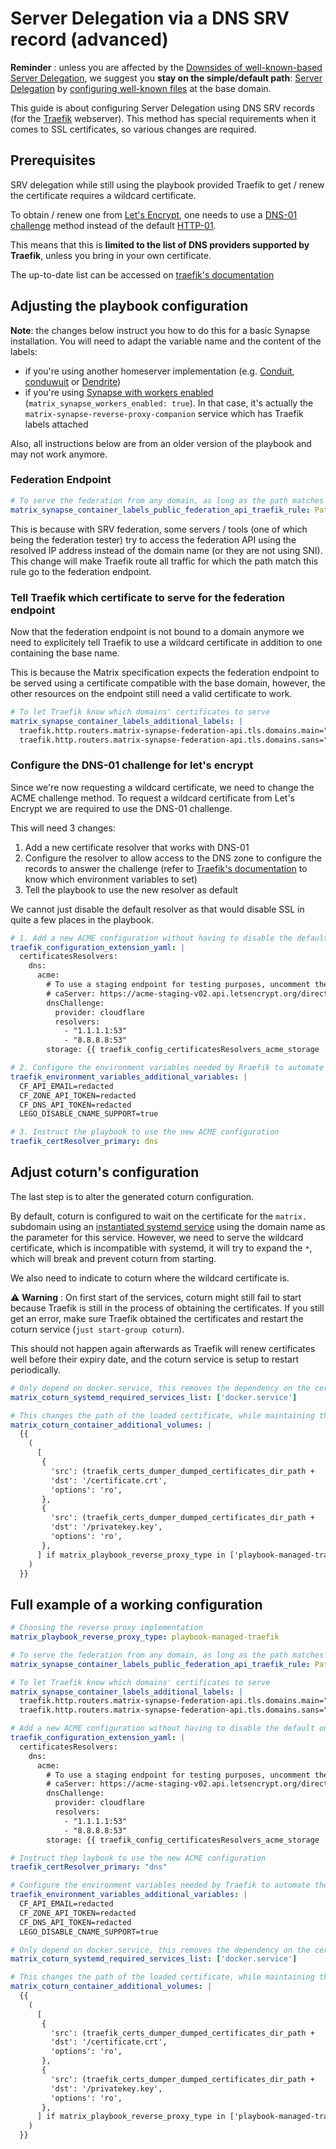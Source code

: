 <!--
SPDX-FileCopyrightText: 2023 - 2024 Antoine-Ali Zarrouk
SPDX-FileCopyrightText: 2023 - 2025 Slavi Pantaleev
SPDX-FileCopyrightText: 2024 - 2025 Suguru Hirahara

SPDX-License-Identifier: AGPL-3.0-or-later
-->

# Server Delegation via a DNS SRV record (advanced)

**Reminder** : unless you are affected by the [Downsides of well-known-based Server Delegation](howto-server-delegation.md#downsides-of-well-known-based-server-delegation), we suggest you **stay on the simple/default path**: [Server Delegation](howto-server-delegation.md) by [configuring well-known files](configuring-well-known.md) at the base domain.

This guide is about configuring Server Delegation using DNS SRV records (for the [Traefik](https://doc.traefik.io/traefik/) webserver). This method has special requirements when it comes to SSL certificates, so various changes are required.

## Prerequisites

SRV delegation while still using the playbook provided Traefik to get / renew the certificate requires a wildcard certificate.

To obtain / renew one from [Let's Encrypt](https://letsencrypt.org/), one needs to use a [DNS-01 challenge](https://letsencrypt.org/docs/challenge-types/#dns-01-challenge) method instead of the default [HTTP-01](https://letsencrypt.org/docs/challenge-types/#http-01-challenge).

This means that this is **limited to the list of DNS providers supported by Traefik**, unless you bring in your own certificate.

The up-to-date list can be accessed on [traefik's documentation](https://doc.traefik.io/traefik/https/acme/#providers)

## Adjusting the playbook configuration

**Note**: the changes below instruct you how to do this for a basic Synapse installation. You will need to adapt the variable name and the content of the labels:

- if you're using another homeserver implementation (e.g. [Conduit](./configuring-playbook-conduit.md), [conduwuit](./configuring-playbook-conduwuit.md) or [Dendrite](./configuring-playbook-dendrite.md))
- if you're using [Synapse with workers enabled](./configuring-playbook-synapse.md#load-balancing-with-workers) (`matrix_synapse_workers_enabled: true`). In that case, it's actually the `matrix-synapse-reverse-proxy-companion` service which has Traefik labels attached

Also, all instructions below are from an older version of the playbook and may not work anymore.

### Federation Endpoint

```yaml
# To serve the federation from any domain, as long as the path matches
matrix_synapse_container_labels_public_federation_api_traefik_rule: PathPrefix(`/_matrix/`)
```

This is because with SRV federation, some servers / tools (one of which being the federation tester) try to access the federation API using the resolved IP address instead of the domain name (or they are not using SNI). This change will make Traefik route all traffic for which the path match this rule go to the federation endpoint.

### Tell Traefik which certificate to serve for the federation endpoint

Now that the federation endpoint is not bound to a domain anymore we need to explicitely tell Traefik to use a wildcard certificate in addition to one containing the base name.

This is because the Matrix specification expects the federation endpoint to be served using a certificate compatible with the base domain, however, the other resources on the endpoint still need a valid certificate to work.

```yaml
# To let Traefik know which domains' certificates to serve
matrix_synapse_container_labels_additional_labels: |
  traefik.http.routers.matrix-synapse-federation-api.tls.domains.main="example.com"
  traefik.http.routers.matrix-synapse-federation-api.tls.domains.sans="*.example.com"
```

### Configure the DNS-01 challenge for let's encrypt

Since we're now requesting a wildcard certificate, we need to change the ACME challenge method. To request a wildcard certificate from Let's Encrypt we are required to use the DNS-01 challenge.

This will need 3 changes:
1. Add a new certificate resolver that works with DNS-01
2. Configure the resolver to allow access to the DNS zone to configure the records to answer the challenge (refer to [Traefik's documentation](https://doc.traefik.io/traefik/https/acme/#providers) to know which environment variables to set)
3. Tell the playbook to use the new resolver as default

We cannot just disable the default resolver as that would disable SSL in quite a few places in the playbook.

```yaml
# 1. Add a new ACME configuration without having to disable the default one, since it would have a wide range of side effects
traefik_configuration_extension_yaml: |
  certificatesResolvers:
    dns:
      acme:
        # To use a staging endpoint for testing purposes, uncomment the line below.
        # caServer: https://acme-staging-v02.api.letsencrypt.org/directory
        dnsChallenge:
          provider: cloudflare
          resolvers:
            - "1.1.1.1:53"
            - "8.8.8.8:53"
        storage: {{ traefik_config_certificatesResolvers_acme_storage | to_json }}

# 2. Configure the environment variables needed by Rraefik to automate the ACME DNS Challenge (example for Cloudflare)
traefik_environment_variables_additional_variables: |
  CF_API_EMAIL=redacted
  CF_ZONE_API_TOKEN=redacted
  CF_DNS_API_TOKEN=redacted
  LEGO_DISABLE_CNAME_SUPPORT=true

# 3. Instruct the playbook to use the new ACME configuration
traefik_certResolver_primary: dns
```

## Adjust coturn's configuration

The last step is to alter the generated coturn configuration.

By default, coturn is configured to wait on the certificate for the `matrix.` subdomain using an [instantiated systemd service](https://www.freedesktop.org/software/systemd/man/systemd.service.html#Service%20Templates) using the domain name as the parameter for this service. However, we need to serve the wildcard certificate, which is incompatible with systemd, it will try to expand the `*`, which will break and prevent coturn from starting.

We also need to indicate to coturn where the wildcard certificate is.

⚠️ **Warning** : On first start of the services, coturn might still fail to start because Traefik is still in the process of obtaining the certificates. If you still get an error, make sure Traefik obtained the certificates and restart the coturn service (`just start-group coturn`).

This should not happen again afterwards as Traefik will renew certificates well before their expiry date, and the coturn service is setup to restart periodically.

```yaml
# Only depend on docker.service, this removes the dependency on the certificate exporter, might imply the need to manually restart coturn on the first installation once the certificates are obtained, afterwards, the reload service should handle things
matrix_coturn_systemd_required_services_list: ['docker.service']

# This changes the path of the loaded certificate, while maintaining the original functionality, we're now loading the wildcard certificate.
matrix_coturn_container_additional_volumes: |
  {{
    (
      [
       {
         'src': (traefik_certs_dumper_dumped_certificates_dir_path +  '/*.' + matrix_domain + '/certificate.crt'),
         'dst': '/certificate.crt',
         'options': 'ro',
       },
       {
         'src': (traefik_certs_dumper_dumped_certificates_dir_path +  '/*.' + matrix_domain + '/privatekey.key'),
         'dst': '/privatekey.key',
         'options': 'ro',
       },
      ] if matrix_playbook_reverse_proxy_type in ['playbook-managed-traefik', 'other-traefik-container'] and traefik_certs_dumper_enabled and matrix_coturn_tls_enabled else []
    )
  }}
```

## Full example of a working configuration

```yaml
# Choosing the reverse proxy implementation
matrix_playbook_reverse_proxy_type: playbook-managed-traefik

# To serve the federation from any domain, as long as the path matches
matrix_synapse_container_labels_public_federation_api_traefik_rule: PathPrefix(`/_matrix/federation`)

# To let Traefik know which domains' certificates to serve
matrix_synapse_container_labels_additional_labels: |
  traefik.http.routers.matrix-synapse-federation-api.tls.domains.main="example.com"
  traefik.http.routers.matrix-synapse-federation-api.tls.domains.sans="*.example.com"

# Add a new ACME configuration without having to disable the default one, since it would have a wide range of side effects
traefik_configuration_extension_yaml: |
  certificatesResolvers:
    dns:
      acme:
        # To use a staging endpoint for testing purposes, uncomment the line below.
        # caServer: https://acme-staging-v02.api.letsencrypt.org/directory
        dnsChallenge:
          provider: cloudflare
          resolvers:
            - "1.1.1.1:53"
            - "8.8.8.8:53"
        storage: {{ traefik_config_certificatesResolvers_acme_storage | to_json }}

# Instruct thep laybook to use the new ACME configuration
traefik_certResolver_primary: "dns"

# Configure the environment variables needed by Traefik to automate the ACME DNS Challenge (example for Cloudflare)
traefik_environment_variables_additional_variables: |
  CF_API_EMAIL=redacted
  CF_ZONE_API_TOKEN=redacted
  CF_DNS_API_TOKEN=redacted
  LEGO_DISABLE_CNAME_SUPPORT=true

# Only depend on docker.service, this removes the dependency on the certificate exporter, might imply the need to manually restart coturn on the first installation once the certificates are obtained, afterwards, the reload service should handle things
matrix_coturn_systemd_required_services_list: ['docker.service']

# This changes the path of the loaded certificate, while maintaining the original functionality, we're now loading the wildcard certificate.
matrix_coturn_container_additional_volumes: |
  {{
    (
      [
       {
         'src': (traefik_certs_dumper_dumped_certificates_dir_path +  '/*.' + matrix_domain + '/certificate.crt'),
         'dst': '/certificate.crt',
         'options': 'ro',
       },
       {
         'src': (traefik_certs_dumper_dumped_certificates_dir_path +  '/*.' + matrix_domain + '/privatekey.key'),
         'dst': '/privatekey.key',
         'options': 'ro',
       },
      ] if matrix_playbook_reverse_proxy_type in ['playbook-managed-traefik', 'other-traefik-container'] and traefik_certs_dumper_enabled and matrix_coturn_tls_enabled else []
    )
  }}
```
